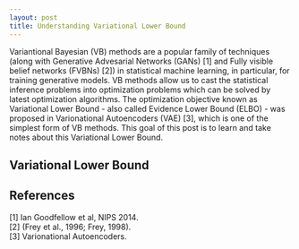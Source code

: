 ```yaml
---
layout: post
title: Understanding Variational Lower Bound
---
```


Variantional Bayesian (VB) methods are a popular family of techniques (along with Generative Advesarial Networks (GANs) [1] and Fully visible belief networks (FVBNs) [2]) 
in statistical machine learning, in particular, for training generative models. VB methods allow us to cast the statistical inference problems into optimization problems
which can be solved by latest optimization algorithms. The optimization objective known as Variational Lower Bound - also called Evidence Lower Bound (ELBO) - was proposed in 
Varionational Autoencoders (VAE) [3], which is one of the simplest form of VB methods. This goal of this post is to learn and take notes about this Variational Lower Bound. <br />

## Variational Lower Bound



## References

[1] Ian Goodfellow et al, NIPS 2014. <br />
[2] (Frey et al., 1996; Frey, 1998). <br />
[3] Varionational Autoencoders. <br />

